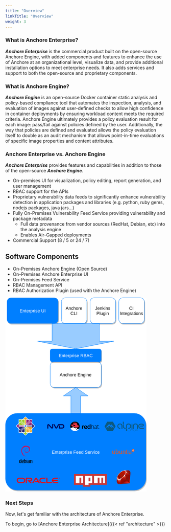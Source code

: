 ```yaml
---
title: "Overview"
linkTitle: "Overview"
weight: 3
---
```


### What is Anchore Enterprise?

**_Anchore Enterprise_** is the commercial product built on the open-source Anchore Engine, with added components and features to enhance the use of Anchore at an organizational level, visualize data, and provide additional installation options to meet enterprise needs. It also adds services and support to both the open-source and proprietary components.

### What is Anchore Engine?

**_Anchore Engine_** is an open-source Docker container static analysis and policy-based compliance tool that automates the inspection, analysis, and evaluation of images against user-defined checks to allow high confidence in container deployments by ensuring workload content meets the required criteria. Anchore Engine ultimately provides a policy evaluation result for each image: pass/fail against policies defined by the user. Additionally, the way that policies are defined and evaluated allows the policy evaluation itself to double as an audit mechanism that allows point-in-time evaluations of specific image properties and content attributes.

### Anchore Enterprise vs. Anchore Engine

**_Anchore Enterprise_** provides features and capabilities in addition to those of the open-source **_Anchore Engine_**. 

- On-premises UI for visualization, policy editing, report generation, and user management
- RBAC support for the APIs
- Proprietary vulnerability data feeds to significantly enhance vulnerability detection in application packages and libraries (e.g. python, ruby gems, nodejs packages, java jars...)
- Fully On-Premises Vulnerability Feed Service providing vulnerability and package metadata
    - Full data provenance from vendor sources (RedHat, Debian, etc) into the analysis engine
    - Enables Air-Gapped deployments
- Commercial Support (8 / 5 or 24 / 7)

## Software Components

- On-Premises Anchore Engine (Open Source)
- On-Premises Anchore Enterprise UI
- On-Premises Feed Service
- RBAC Management API
- RBAC Authorization Plugin (used with the Anchore Engine)

![Enterprise Overview](EnterpriseOverview.png)

### Next Steps

Now, let's get familiar with the architecture of Anchore Enterprise.

To begin, go to [Anchore Enterprise Architecture]({{< ref "architecture" >}})
